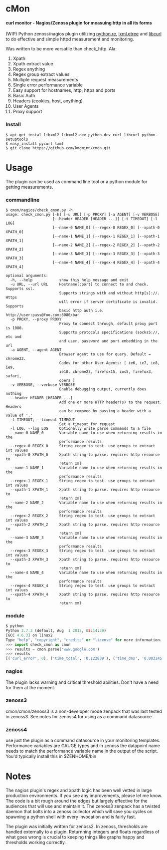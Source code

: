 cMon
========

#### curl monitor - Nagios/Zenoss plugin for measuing http in all its forms ####
(WIP) Python zenoss/nagios plugin utilizing [python.re](http://docs.python.org/2/library/re.html), [lxml.etree](http://lxml.de/1.3/tutorial.html) and [libcurl](http://curl.haxx.se/libcurl/libcurl) to do effective and simple httpd measurement and monitoring.

Was written to be more versatile than check_http. Ala:

1. Xpath
2. Xpath extract value
3. Regex anything
4. Regex group extract values
5. Multiple request measurements
6. Single error performance variable
7. Easy support for hostnames, http, https and ports
8. Basic Auth
9. Headers (cookies, host, anything)
10. User Agents
11. Proxy support


### Install ###
```
$ apt-get instal libxml2 libxml2-dev python-dev curl libcurl python-setuptools
$ easy_install pycurl lxml
$ git clone https://github.com/kmcminn/cmon.git
```
# Usage #
The plugin can be used as command line tool or a python module for getting measurements.

### commandline ###
```
$ cmon/nagios/check_cmon.py -h
usage: check_cmon.py [-h] [-u URL] [-p PROXY] [-a AGENT] [-v VERBOSE]
                     [--header HEADER [HEADER ...]] [-t TIMEOUT] [-l LOG]
                     [--name-0 NAME_0] [--regex-0 REGEX_0] [--xpath-0 XPATH_0]
                     [--name-1 NAME_1] [--regex-1 REGEX_1] [--xpath-1 XPATH_1]
                     [--name-2 NAME_2] [--regex-2 REGEX_2] [--xpath-2 XPATH_2]
                     [--name-3 NAME_3] [--regex-3 REGEX_3] [--xpath-3 XPATH_3]
                     [--name-4 NAME_4] [--regex-4 REGEX_4] [--xpath-4 XPATH_4]

optional arguments:
  -h, --help            show this help message and exit
  -u URL, --url URL     Hostname[:port] to connect to and check. Supports ssl.
                        Supports strings with and without http[s]://. Https
                        will error if server certificate is invalid. Supports
                        basic http auth i.e. http://user:pass@foo.com:8080/bar
  -p PROXY, --proxy PROXY
                        Proxy to connect through, default proxy port is 1080.
                        Supports protocols specifications (socks5://, etc and
                        and user, password and port embedding in the url
  -a AGENT, --agent AGENT
                        Browser agent to use for query. Default = chrome23.
                        Codes for other User Agents: [ ie6, ie7, ie8, ie9,
                        ie10, chrome23, firefox15, ios5, firefox3, safari,
                        opera ]
  -v VERBOSE, --verbose VERBOSE
                        Enable debugging output, currently does nothing
  --header HEADER [HEADER ...]
                        Add one or more HTTP header(s) to the request. Headers
                        can be removed by passing a header with a value of '.'
  -t TIMEOUT, --timeout TIMEOUT
                        Set a timeout for request
  -l LOG, --log LOG     Optionally write parse commands to a file
  --name-0 NAME_0       Variable name to use when returning results in the
                        performance results
  --regex-0 REGEX_0     String regex to test. use groups to extract int values
  --xpath-0 XPATH_0     Xpath string to parse. requires http resource to
                        return xml
  --name-1 NAME_1       Variable name to use when returning results in the
                        performance results
  --regex-1 REGEX_1     String regex to test. use groups to extract int values
  --xpath-1 XPATH_1     Xpath string to parse. requires http resource to
                        return xml
  --name-2 NAME_2       Variable name to use when returning results in the
                        performance results
  --regex-2 REGEX_2     String regex to test. use groups to extract int values
  --xpath-2 XPATH_2     Xpath string to parse. requires http resource to
                        return xml
  --name-3 NAME_3       Variable name to use when returning results in the
                        performance results
  --regex-3 REGEX_3     String regex to test. use groups to extract int values
  --xpath-3 XPATH_3     Xpath string to parse. requires http resource to
                        return xml
  --name-4 NAME_4       Variable name to use when returning results in the
                        performance results
  --regex-4 REGEX_4     String regex to test. use groups to extract int values
  --xpath-4 XPATH_4     Xpath string to parse. requires http resource to
                        return xml
```

### module ###
```python
$ python
Python 2.7.3 (default, Aug  1 2012, 05:14:39)
[GCC 4.6.3] on linux2
Type "help", "copyright", "credits" or "license" for more information.
>>> import check_cmon as cmon
>>> results = cmon.parse('www.google.com')
>>> results
[('curl_error', 0), ('time_total', '0.122839'), ('time_dns', '0.003245'), ('time_connect', '0.017699'), ('size_download', 94817.0), ('http_code', 200)]
```


### nagios ###
The plugin lacks warning and critical threshold abilities. Don't have a need for them at the moment.

### zenoss3 ###
cmon/cmon/zenoss3 is a non-developer mode zenpack that was last tested in zenoss3. See notes for zenoss4 for using as a command datasource.

### zenoss4 ###
use just the plugin as a command datasource in your monitoring templates. Performance variables are GAUGE types and in zenoss the datapoint name needs to match the performance variable name in the output of the script. You'd typically install this in $ZENHOME/bin

# Notes #
The nagios plugin's regex and xpath logic has been well vetted in large production environments. If you see any improvements, please let me know. The code is a bit rough around the edges but largely effective for the audiences that will use and maintain it. The zenoss3 zenpack has a twisted daemon that bolts into a zenoss collector which will save you cycles on spawning a python shell with every invocation and is fairly fast. 

The plugin was initially written for zenoss2. In zenoss, thresholds are handled externally to a plugin. Returnning integers and floats regardless of what goes wrong is crucial to keeping things like graphs happy and thresholds working correctly. 


